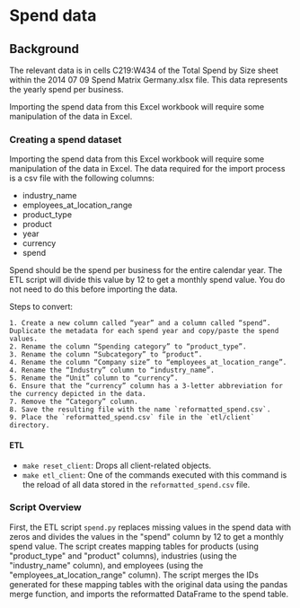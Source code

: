 # Spend data

## Background
The relevant data is in cells C219:W434 of the Total Spend by Size sheet within the 2014 07 09 Spend Matrix Germany.xlsx file. This data represents the yearly spend per business. 

Importing the spend data from this Excel workbook will require some manipulation of the data in Excel. 

### Creating a spend dataset
Importing the spend data from this Excel workbook will require some manipulation of the data in Excel. The data required for the import process is a csv file with the following columns: 
- industry_name	
- employees_at_location_range	
- product_type	
- product	
- year	
- currency	
- spend

Spend should be the spend per business for the entire calendar year. The ETL script will divide this value by 12 to get a monthly spend value. You do not need to do this before importing the data.

Steps to convert: 

	1. Create a new column called “year” and a column called “spend”. Duplicate the metadata for each spend year and copy/paste the spend values.
	2. Rename the column “Spending category” to “product_type”.
	3. Rename the column “Subcategory” to “product”.
	4. Rename the column “Company size” to “employees_at_location_range”.
	4. Rename the “Industry” column to “industry_name”.
	5. Rename the “Unit” column to “currency”.
	6. Ensure that the “currency” column has a 3-letter abbreviation for the currency depicted in the data.
	7. Remove the “Category” column.
	8. Save the resulting file with the name `reformatted_spend.csv`.
	9. Place the `reformatted_spend.csv` file in the `etl/client` directory.

#### ETL

 - `make reset_client`: Drops all client-related objects.
 - `make etl_client`: One of the commands executed with this command is the reload of all data stored in the `reformatted_spend.csv` file.
 
### Script Overview
 
First, the ETL script `spend.py` replaces missing values in the spend data with zeros and divides the values in the "spend" column by 12 to get a monthly spend value. The script creates mapping tables for products (using "product_type" and "product" columns), industries (using the "industry_name" column), and employees (using the "employees_at_location_range" column). The script merges the IDs generated for these mapping tables with the original data using the pandas merge function, and imports the reformatted DataFrame to the spend table.
 
  

